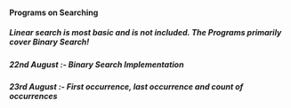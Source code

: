 #### Programs on Searching
##### Linear search is most basic and is not included. The Programs primarily cover Binary Search!

##### 22nd August :-  Binary Search Implementation
##### 23rd August :-  First occurrence, last occurrence and count of occurrences

